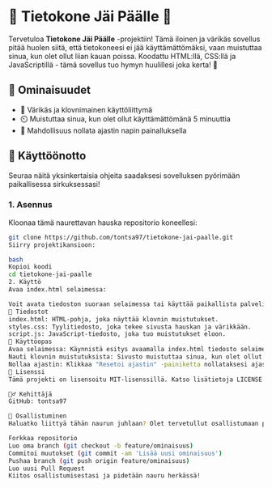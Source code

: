# 🤡 Tietokone Jäi Päälle 🤡

Tervetuloa **Tietokone Jäi Päälle** -projektiin! Tämä iloinen ja värikäs sovellus pitää huolen siitä, että tietokoneesi ei jää käyttämättömäksi, vaan muistuttaa sinua, kun olet ollut liian kauan poissa. Koodattu HTML:llä, CSS:llä ja JavaScriptillä - tämä sovellus tuo hymyn huulillesi joka kerta! 🎪

## 🎉 Ominaisuudet

- 🌈 Värikäs ja klovnimainen käyttöliittymä
- ⏲️ Muistuttaa sinua, kun olet ollut käyttämättömänä 5 minuuttia
- 🔄 Mahdollisuus nollata ajastin napin painalluksella

## 🚀 Käyttöönotto

Seuraa näitä yksinkertaisia ohjeita saadaksesi sovelluksen pyörimään paikallisessa sirkuksessasi!

### 1. Asennus

Kloonaa tämä naurettavan hauska repositorio koneellesi:
```bash
git clone https://github.com/tontsa97/tietokone-jai-paalle.git
Siirry projektikansioon:

bash
Kopioi koodi
cd tietokone-jai-paalle
2. Käyttö
Avaa index.html selaimessa:

Voit avata tiedoston suoraan selaimessa tai käyttää paikallista palvelinta, kuten Live Server -laajennusta Visual Studio Codessa.
📁 Tiedostot
index.html: HTML-pohja, joka näyttää klovnin muistutukset.
styles.css: Tyylitiedosto, joka tekee sivusta hauskan ja värikkään.
script.js: JavaScript-tiedosto, joka tuo muistutukset eloon.
🤡 Käyttöopas
Avaa selaimessa: Käynnistä esitys avaamalla index.html tiedosto selaimessasi.
Nauti klovnin muistutuksista: Sivusto muistuttaa sinua, kun olet ollut käyttämättömänä liian kauan.
Nollaa ajastin: Klikkaa "Resetoi ajastin" -painiketta nollataksesi ajastimen ja jatkaaksesi hauskanpitoa.
📜 Lisenssi
Tämä projekti on lisensoitu MIT-lisenssillä. Katso lisätietoja LICENSE -tiedostosta.

🤹‍♂️ Kehittäjä
GitHub: tontsa97

🤝 Osallistuminen
Haluatko liittyä tähän naurun juhlaan? Olet tervetullut osallistumaan projektiin! Voit tehdä pull requestin tai avata uuden issue:n.

Forkkaa repositorio
Luo oma branch (git checkout -b feature/ominaisuus)
Commitoi muutokset (git commit -am 'Lisää uusi ominaisuus')
Pushaa branch (git push origin feature/ominaisuus)
Luo uusi Pull Request
Kiitos osallistumisestasi ja pidetään nauru herkässä!

